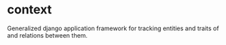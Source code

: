 # context
Generalized django application framework for tracking entities and traits of and relations between them.
